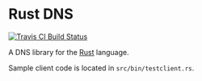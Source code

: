 # Rust DNS

<a href="https://travis-ci.org/oko/rust-dns"><img src="https://travis-ci.org/oko/rust-dns.svg?branch=master" alt="Travis CI Build Status" /></a>

A DNS library for the [Rust](http://rust-lang.org) language.

Sample client code is located in `src/bin/testclient.rs`.